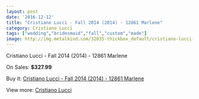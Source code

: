 ```yaml
---
layout: post
date: '2016-12-12'
title: "Cristiano Lucci - Fall 2014 (2014) - 12861 Marlene"
category: Cristiano Lucci
tags: ["wedding","bridesmaid","fall","custom","made"]
image: http://img.metalkind.com/32835-thickbox_default/cristiano-lucci-fall-2014-2014-12861-marlene.jpg
---
```

Cristiano Lucci - Fall 2014 (2014) - 12861 Marlene

On Sales: **$327.99**
<a href="https://www.metalkind.com/en/cristiano-lucci/11094-cristiano-lucci-fall-2014-2014-12861-marlene.html"><amp-img layout="responsive" width="600" height="600" src="//img.metalkind.com/32835-thickbox_default/cristiano-lucci-fall-2014-2014-12861-marlene.jpg" alt="Cristiano Lucci - Fall 2014 (2014) - 12861 Marlene 0" /></a>

Buy it: [Cristiano Lucci - Fall 2014 (2014) - 12861 Marlene](https://www.metalkind.com/en/cristiano-lucci/11094-cristiano-lucci-fall-2014-2014-12861-marlene.html "Cristiano Lucci - Fall 2014 (2014) - 12861 Marlene")

View more: [Cristiano Lucci](https://www.metalkind.com/en/35-cristiano-lucci "Cristiano Lucci")